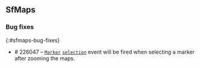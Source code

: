 ## SfMaps

### Bug fixes
{:#sfmaps-bug-fixes}

* \# 226047 – [`Marker`](https://help.syncfusion.com/xamarin-ios/sfmaps/markers#adding-marker) [`selection`](https://help.syncfusion.com/xamarin-ios/sfmaps/markers#events) event will be fired when selecting a marker after zooming the maps.